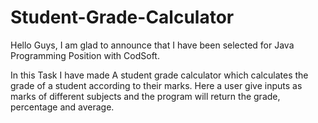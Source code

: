 # Student-Grade-Calculator

Hello Guys, I am glad to announce that I have been selected for Java Programming Position with CodSoft.

In this Task I have made A student grade calculator which calculates the grade of a student according to their marks.
Here a user give inputs as marks of different subjects and the program will return the grade, percentage and average.
